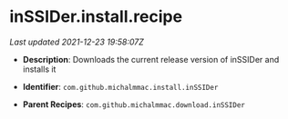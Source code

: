 # inSSIDer.install.recipe

_Last updated 2021-12-23 19:58:07Z_

- **Description**: Downloads the current release version of inSSIDer and installs it

- **Identifier**: `com.github.michalmmac.install.inSSIDer`

- **Parent Recipes**: `com.github.michalmmac.download.inSSIDer`